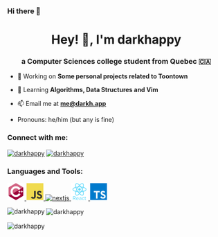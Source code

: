 ### Hi there 👋

<!--
**darkhappy/darkhappy** is a ✨ _special_ ✨ repository because its `README.md` (this file) appears on your GitHub profile.

Here are some ideas to get you started:

- 🔭 I’m currently working on ...
- 🌱 I’m currently learning ...
- 👯 I’m looking to collaborate on ...
- 🤔 I’m looking for help with ...
- 💬 Ask me about ...
- 📫 How to reach me: ...
- 😄 Pronouns: ...
- ⚡ Fun fact: ...
-->


<h1 align="center">Hey! 👋, I'm darkhappy</h1>
<h3 align="center">a Computer Sciences college student from Quebec 🇨🇦</h3>

- 🔭 Working on **Some personal projects related to Toontown**

- 🌱 Learning **Algorithms, Data Structures and Vim**

- 📫 Email me at **me@darkh.app**

- Pronouns: he/him (but any is fine)

<h3 align="left">Connect with me:</h3>
<p align="left">
<a href="https://www.youtube.com/c/darkhappy" target="blank"><img align="center" src="https://raw.githubusercontent.com/rahuldkjain/github-profile-readme-generator/master/src/images/icons/Social/youtube.svg" alt="darkhappy" height="30" width="40" /></a>
<a href="https://www.leetcode.com/darkhappy" target="blank"><img align="center" src="https://raw.githubusercontent.com/rahuldkjain/github-profile-readme-generator/master/src/images/icons/Social/leet-code.svg" alt="darkhappy" height="30" width="40" /></a>
</p>

<h3 align="left">Languages and Tools:</h3>
<p align="left"> <a href="https://www.w3schools.com/cpp/" target="_blank" rel="noreferrer"> <img src="https://raw.githubusercontent.com/devicons/devicon/master/icons/cplusplus/cplusplus-original.svg" alt="cplusplus" width="40" height="40"/> </a> <a href="https://developer.mozilla.org/en-US/docs/Web/JavaScript" target="_blank" rel="noreferrer"> <img src="https://raw.githubusercontent.com/devicons/devicon/master/icons/javascript/javascript-original.svg" alt="javascript" width="40" height="40"/> </a> <a href="https://nextjs.org/" target="_blank" rel="noreferrer"> <img src="https://cdn.worldvectorlogo.com/logos/nextjs-2.svg" alt="nextjs" width="40" height="40"/> </a> <a href="https://reactjs.org/" target="_blank" rel="noreferrer"> <img src="https://raw.githubusercontent.com/devicons/devicon/master/icons/react/react-original-wordmark.svg" alt="react" width="40" height="40"/> </a> <a href="https://www.typescriptlang.org/" target="_blank" rel="noreferrer"> <img src="https://raw.githubusercontent.com/devicons/devicon/master/icons/typescript/typescript-original.svg" alt="typescript" width="40" height="40"/> </a> </p>

<p><img align="left" src="https://github-readme-stats.vercel.app/api/top-langs?username=darkhappy&show_icons=true&theme=dracula&locale=en&layout=compact" alt="darkhappy" /></p>

<p>&nbsp;<img align="center" src="https://github-readme-stats.vercel.app/api?username=darkhappy&show_icons=true&theme=dracula&locale=en" alt="darkhappy" /></p>

<p><img align="center" src="https://github-readme-streak-stats.herokuapp.com/?user=darkhappy&theme=dark" alt="darkhappy" /></p>
